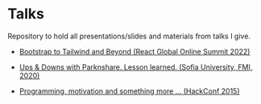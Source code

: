 # Talks

Repository to hold all presentations/slides and materials from talks I give.

- [Bootstrap to Tailwind and Beyond (React Global Online Summit 2022)](React-Global-Online-Summit-2022/README.md)

- [Ups & Downs with Parknshare. Lesson learned. (Sofia University, FMI, 2020)](Sofia-University-FMI-2020/README.md)

- [Programming, motivation and something more ... (HackConf 2015)](HackConf2015/README.md)
